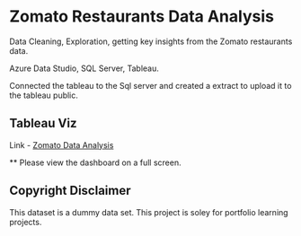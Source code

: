 # Zomato Restaurants Data Analysis

Data Cleaning, Exploration, getting key insights from the Zomato restaurants data.

Azure Data Studio, SQL Server, Tableau.

Connected the tableau to the Sql server and created a extract to upload it to the tableau public.

## Tableau Viz

Link - [Zomato Data Analysis](https://public.tableau.com/views/ZomatoAnalysis_16239597862090/ZomatoDataAnalysis?:language=en-GB&:display_count=n&:origin=viz_share_link)

** Please view the dashboard on a full screen.

## Copyright Disclaimer
This dataset is a dummy data set. This project is soley for portfolio learning projects.
